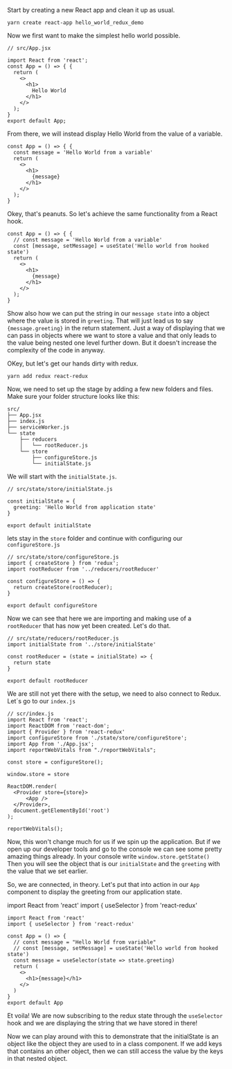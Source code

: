 Start by creating a new React app and clean it up as usual.
```
yarn create react-app hello_world_redux_demo
```

Now we first want to make the simplest hello world possible. 
```
// src/App.jsx

import React from 'react';
const App = () => { {
  return (
    <>
      <h1>
        Hello World
      </h1>
    </>
  );
}
export default App;
```

From there, we will instead display Hello World from the value of a variable. 

```
const App = () => { {
  const message = 'Hello World from a variable'
  return (
    <>
      <h1>
        {message}
      </h1>
    </>
  );
}

```
Okey, that's peanuts. So let's achieve the same functionality from a React hook. 

```
const App = () => { {
  // const message = 'Hello World from a variable'
  const [message, setMessage] = useState('Hello world from hooked state')
  return (
    <>
      <h1>
        {message}
      </h1>
    </>
  );
}

```
Show also how we can put the string in our `message state` into a object where the value is stored in `greeting`. That will just lead us to say `{message.greeting}` in the return statement.
Just a way of displaying that we can pass in objects where we want to store a value and that only leads to the value being nested one level further down. But it doesn't increase the complexity of the code in anyway. 

OKey, but let's get our hands dirty with redux. 

```
yarn add redux react-redux
```

Now, we need to set up the stage by adding a few new folders and files. 
Make sure your folder structure looks like this: 

```
src/
├── App.jsx
├── index.js
├── serviceWorker.js
└── state
    ├── reducers
    │   └── rootReducer.js
    └── store
        ├── configureStore.js
        └── initialState.js
```

We will start with the `initialState.js`. 

```
// src/state/store/initialState.js

const initialState = {
  greeting: 'Hello World from application state'
}

export default initialState
```

lets stay in the `store` folder and continue with configuring our `configureStore.js`
```
// src/state/store/configureStore.js
import { createStore } from 'redux';
import rootReducer from '../reducers/rootReducer'

const configureStore = () => {
  return createStore(rootReducer);
}

export default configureStore
```

Now we can see that here we are importing and making use of a `rootReducer` that has now yet been created. Let's do that. 

```
// src/state/reducers/rootReducer.js
import initialState from '../store/initialState'

const rootReducer = (state = initialState) => {
  return state
}

export default rootReducer
```

We are still not yet there with the setup, we need to also connect to Redux. Let´s go to our `index.js`

```
// scr/index.js
import React from 'react';
import ReactDOM from 'react-dom';
import { Provider } from 'react-redux'
import configureStore from './state/store/configureStore';
import App from './App.jsx';
import reportWebVitals from "./reportWebVitals";

const store = configureStore();

window.store = store

ReactDOM.render(
  <Provider store={store}>
      <App />
  </Provider>,
  document.getElementById('root')
);

reportWebVitals();

```

Now, this won't change much for us if we spin up the application. But if we open up our developer tools and go to the console we can see some pretty amazing things already. 
In your console write `window.store.getState()`
Then you will see the object that is our `initialState` and the `greeting` with the value that we set earlier. 

So, we are connected, in theory. Let's put that into action in our `App` component to display the greeting from our application state. 

import React from 'react'
import { useSelector } from 'react-redux'

```
import React from 'react'
import { useSelector } from 'react-redux'

const App = () => {
  // const message = "Hello World from variable"
  // const [message, setMessage] = useState('Hello world from hooked state')
  const message = useSelector(state => state.greeting)
  return (
    <>
      <h1>{message}</h1>
    </>
  )
}
export default App
```

Et voila! We are now subscribing to the redux state through the `useSelector` hook and we are displaying the string that we have stored in there! 

Now we can play around with this to demonstrate that the initialState is an object like the object they are used to in a class component. If we add keys that contains an other object, then we can still access the value by the keys in that nested object. 
